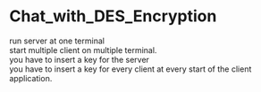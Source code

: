 # Chat_with_DES_Encryption
run server at one terminal</br>
start multiple client on multiple terminal.</br>
you have to insert a key for the server</br>
you have to insert a key for every client at every start of the client application.</br>
